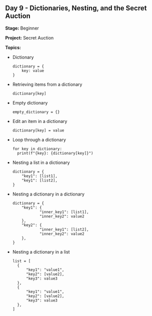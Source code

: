 ## Day 9 - Dictionaries, Nesting, and the Secret Auction

**Stage:** Beginner

**Project:** Secret Auction

**Topics:**
* Dictionary
  ```
  dictionary = {
      key: value
  }
  ```
* Retrieving items from a dictionary
  ```
  dictionary[key]
  ```
* Empty dictionary
  ```
  empty_dictionary = {}
  ```
* Edit an item in a dictionary
  ```
  dictionary[key] = value
  ```
* Loop through a dictionary
  ```
  for key in dictionary:
    print(f"{key}: {dictionary[key]}")
  ```
* Nesting a list in a dictionary
  ```
  dictionary = {
      "key1": [list1],
      "key1": [list2],
  }
  ```
* Nesting a dictionary in a dictionary
  ```
  dictionary = {
      "key1": {
              "inner_key1": [list1],
              "inner_key2": value2
      },
      "key2": {
              "inner_key1": [list2],
              "inner_key2": value2
      },
  }
  ```
* Nesting a dictionary in a list
  ```
  list = [
    {
        "key1": "value1", 
        "key2": [value2], 
        "key3": value3
    },
    {
        "key1": "value1", 
        "key2": [value2], 
        "key3": value3
    },
  ]
  ```
